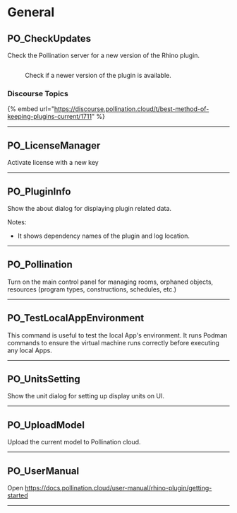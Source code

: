 # General

## PO_CheckUpdates

Check the Pollination server for a new version of the Rhino plugin.

<div>
<figure>
  <img src="https://discourse.pollination.cloud/uploads/default/original/2X/1/1f990db726aab9db6da3be58d857e71f0f670882.png" alt="">
  <figcaption>
    <p>Check if a newer version of the plugin is available.</p>
  </figcaption>
</figure>
</div>

### Discourse Topics

{% embed url="https://discourse.pollination.cloud/t/best-method-of-keeping-plugins-current/1711" %}

---

## PO_LicenseManager

Activate license with a new key

---

## PO_PluginInfo

Show the about dialog for displaying plugin related data.

Notes:
- It shows dependency names of the plugin and log location.

---

## PO_Pollination

Turn on the main control panel for managing rooms, orphaned objects, resources (program types, constructions, schedules, etc.)

---

## PO_TestLocalAppEnvironment

This command is useful to test the local App&apos;s environment. It runs Podman commands to ensure the virtual machine runs correctly before executing any local Apps.

---

## PO_UnitsSetting

Show the unit dialog for setting up display units on UI.

---

## PO_UploadModel

Upload the current model to Pollination cloud.

---

## PO_UserManual

Open https://docs.pollination.cloud/user-manual/rhino-plugin/getting-started

---

